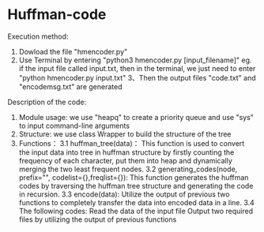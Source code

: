 # Huffman-code

Execution method:
  1. Dowload the file "hmencoder.py"
  2. Use Terminal by entering "python3 hmencoder.py [input_filename]"
     eg. if the input file called input.txt, then in the terminal, we just need to enter "python hmencoder.py input.txt"
  3、Then the output files "code.txt" and "encodemsg.txt" are generated

Description of the code:
1. Module usage: we use "heapq" to create a priority queue and use "sys" to input command-line arguments
2. Structure: we use class Wrapper to build the structure of the tree
3. Functions：
     3.1 huffman_tree(data)：
         This function is used to convert the input data into tree in huffman structure by firstly counting the frequency of each character, put them into heap and dynamically merging the two least frequent nodes.
     3.2 generating_codes(node, prefix="", codelist={},freqlist={}):
         This function generates the huffman codes by traversing the huffman tree structure and generating the code in recursion.
     3.3 encode(data):
         Utilize the output of previous two functions to completely transfer the data into encoded data in a line.
     3.4 The following codes:
         Read the data of the input file
         Output two required files by utilizing the output of previous functions
